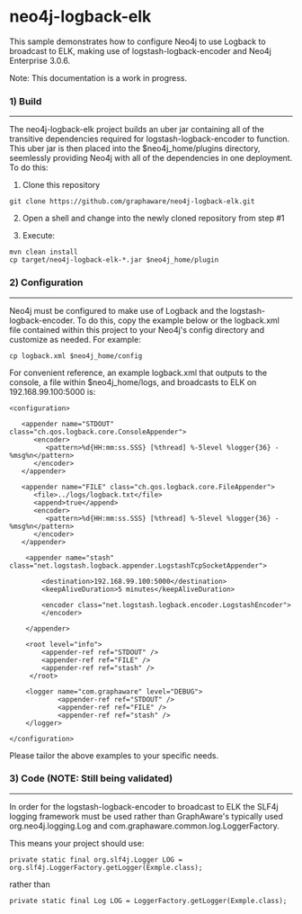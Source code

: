 neo4j-logback-elk
=====================

This sample demonstrates how to configure Neo4j to use Logback to broadcast to ELK, making use of logstash-logback-encoder and Neo4j Enterprise 3.0.6.

Note: This documentation is a work in progress.

### 1) Build
--------------------

The neo4j-logback-elk project builds an uber jar containing all of the transitive dependencies required for logstash-logback-encoder to function. This uber jar is then placed into the $neo4j_home/plugins directory, seemlessly providing Neo4j with all of the dependencies in one deployment. To do this:

1) Clone this repository
```
git clone https://github.com/graphaware/neo4j-logback-elk.git
```

2) Open a shell and change into the newly cloned repository from step #1

3) Execute: 
```
mvn clean install
cp target/neo4j-logback-elk-*.jar $neo4j_home/plugin
```

### 2) Configuration
--------------------

Neo4j must be configured to make use of Logback and the logstash-logback-encoder. To do this, copy the example below or the logback.xml file contained within this project to your Neo4j's config directory and customize as needed. For example:
```
cp logback.xml $neo4j_home/config
```

For convenient reference, an example logback.xml that outputs to the console, a file within $neo4j_home/logs, and broadcasts to ELK on 192.168.99.100:5000 is:
```
<configuration>

   <appender name="STDOUT" class="ch.qos.logback.core.ConsoleAppender">
      <encoder>
         <pattern>%d{HH:mm:ss.SSS} [%thread] %-5level %logger{36} - %msg%n</pattern>		
      </encoder>      
   </appender>

   <appender name="FILE" class="ch.qos.logback.core.FileAppender">
      <file>../logs/logback.txt</file>
      <append>true</append>
      <encoder>
         <pattern>%d{HH:mm:ss.SSS} [%thread] %-5level %logger{36} - %msg%n</pattern>
      </encoder>
   </appender>

	<appender name="stash" class="net.logstash.logback.appender.LogstashTcpSocketAppender">
	
	    <destination>192.168.99.100:5000</destination>
		<keepAliveDuration>5 minutes</keepAliveDuration>

	    <encoder class="net.logstash.logback.encoder.LogstashEncoder">
	    </encoder>

	</appender>

	<root level="info">		
		<appender-ref ref="STDOUT" />
		<appender-ref ref="FILE" />
		<appender-ref ref="stash" />
	 </root>

	<logger name="com.graphaware" level="DEBUG">
	        <appender-ref ref="STDOUT" />
	        <appender-ref ref="FILE" />
	        <appender-ref ref="stash" />
	</logger>

</configuration>
```

Please tailor the above examples to your specific needs. 

### 3) Code (NOTE: Still being validated)
--------------------
In order for the logstash-logback-encoder to broadcast to ELK the SLF4j logging framework must be used rather than GraphAware's typically used org.neo4j.logging.Log and com.graphaware.common.log.LoggerFactory.

This means your project should use:
```
private static final org.slf4j.Logger LOG = org.slf4j.LoggerFactory.getLogger(Exmple.class);
```
rather than
```
private static final Log LOG = LoggerFactory.getLogger(Exmple.class);
```
